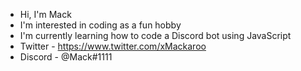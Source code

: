 - Hi, I'm Mack
- I'm interested in coding as a fun hobby
- I'm currently learning how to code a Discord bot using JavaScript
- Twitter - https://www.twitter.com/xMackaroo
- Discord - @Mack#1111
